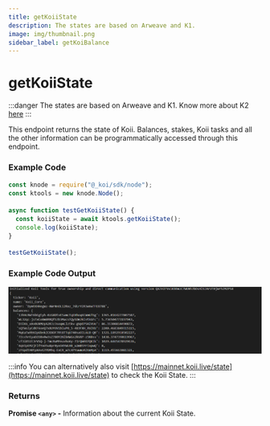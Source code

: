 ```yaml
---
title: getKoiiState
description: The states are based on Arweave and K1.
image: img/thumbnail.png
sidebar_label: getKoiBalance
---
```


# getKoiiState

:::danger
The states are based on Arweave and K1. Know more about K2 [here](/concepts/settlement-layer/k2-tick-tock-fast-blocks)
:::

This endpoint returns the state of Koii. Balances, stakes, Koii tasks and all the other information can be programmatically accessed through this endpoint.

### Example Code

```jsx
const knode = require("@_koi/sdk/node");
const ktools = new knode.Node();

async function testGetKoiiState() {
  const koiiState = await ktools.getKoiiState();
  console.log(koiiState);
}

testGetKoiiState();
```

### Example Code Output

![This will be a large file output.](../../img//attention.PNG)

:::info
&#x20;You can alternatively also visit [https://mainnet.koii.live/state](https://mainnet.koii.live/state) to check the Koii State.
:::

### Returns

**Promise `<any>` -** Information about the current Koii State.
